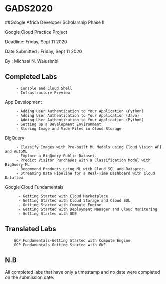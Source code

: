 # GADS2020

##Google Africa Developer Scholarship Phase II 

Google Cloud Practice Project

Deadline: Friday, Sept 11 2020 

Date Submitted : Friday, Sept 11 2020

By : Michael N. Walusimbi


## Completed Labs      

         - Console and Cloud Shell        
         - Infrastructure Preview      
         
   App Development    
   
         - Adding User Authentication to Your Application (Python)   
         - Adding User Authentication to Your Application (Java)    
         - Adding User Authentication to Your Application (Python)    
         - Setting up a Development Environment     
         - Storing Image and Vide Files in Cloud Storage                      
                   
   BigQuery        
   
         - Classify Images with Pre-built ML Models using Cloud Vision API and AutoML    
         - Explore a BigQuery Public Dataset.    
         - Predict Visitor Purchases with a Classification Model with BigQuery ML    
         - Recommend Products using ML with Cloud SQL and Dataproc.      
         - Streaming Data Pipeline for a Real-Time Dashboard with Cloud Dataflow    
            
  Google Cloud Fundamentals      
  
          - Getting Started with Cloud Marketplace        
          - Getting Started with Cloud Storage and Cloud SQL    
          - Getting Started with Compute Engine    
          - Getting Started with Deployment Manager and Cloud Monitoring    
          - Getting Started with GKE    

## Translated Labs       

        GCP Fundamentals-Getting Started with Compute Engine       
        GCP Fundamentals-Getting Started with GKE
        
## N.B

All completed labs that have only a timestamp and no date were completed on the submission date.
